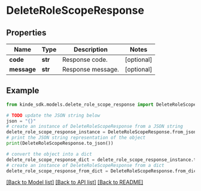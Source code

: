 # DeleteRoleScopeResponse


## Properties

Name | Type | Description | Notes
------------ | ------------- | ------------- | -------------
**code** | **str** | Response code. | [optional] 
**message** | **str** | Response message. | [optional] 

## Example

```python
from kinde_sdk.models.delete_role_scope_response import DeleteRoleScopeResponse

# TODO update the JSON string below
json = "{}"
# create an instance of DeleteRoleScopeResponse from a JSON string
delete_role_scope_response_instance = DeleteRoleScopeResponse.from_json(json)
# print the JSON string representation of the object
print(DeleteRoleScopeResponse.to_json())

# convert the object into a dict
delete_role_scope_response_dict = delete_role_scope_response_instance.to_dict()
# create an instance of DeleteRoleScopeResponse from a dict
delete_role_scope_response_from_dict = DeleteRoleScopeResponse.from_dict(delete_role_scope_response_dict)
```
[[Back to Model list]](../README.md#documentation-for-models) [[Back to API list]](../README.md#documentation-for-api-endpoints) [[Back to README]](../README.md)


